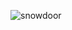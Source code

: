 ![snowdoor](https://github.com/yuankong666/Ultimate-RAT-Collection/assets/128066597/8b03a66b-65aa-499e-b9d0-731781cc7f55)
